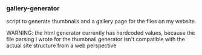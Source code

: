 ### gallery-generator
script to generate thumbnails and a gallery page for the files on my website.

WARNING: the html generator currently has hardcoded values, because the file parsing i wrote for the thumbnail generator isn't compatible with the actual site structure from a web perspective
